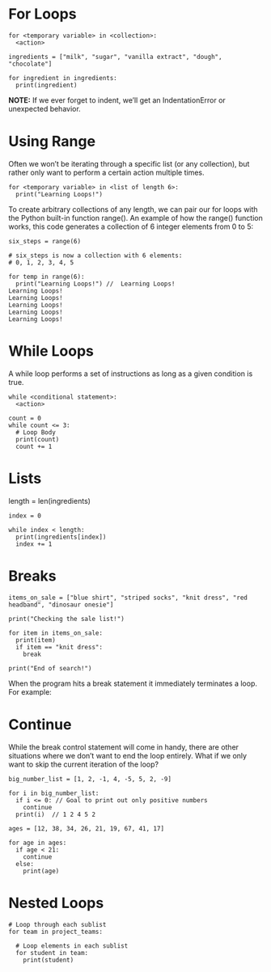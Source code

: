 # For Loops

```
for <temporary variable> in <collection>:
  <action>
```

```
ingredients = ["milk", "sugar", "vanilla extract", "dough", "chocolate"]
 
for ingredient in ingredients:
  print(ingredient)
 ```

__NOTE:__ If we ever forget to indent, we’ll get an IndentationError or unexpected behavior.


# Using Range

Often we won’t be iterating through a specific list (or any collection), but rather only want to perform a certain action multiple times.

```
for <temporary variable> in <list of length 6>:
  print("Learning Loops!")
```

To create arbitrary collections of any length, we can pair our for loops with the Python built-in function range().
An example of how the range() function works, this code generates a collection of 6 integer elements from 0 to 5:

```
six_steps = range(6)
 
# six_steps is now a collection with 6 elements:
# 0, 1, 2, 3, 4, 5
```

```
for temp in range(6):
  print("Learning Loops!") //  Learning Loops!
Learning Loops!
Learning Loops!
Learning Loops!
Learning Loops!
Learning Loops!
```

# While Loops

A while loop performs a set of instructions as long as a given condition is true.

```
while <conditional statement>:
  <action>
```

```
count = 0
while count <= 3:
  # Loop Body
  print(count)
  count += 1
```

# Lists

length = len(ingredients)

```
index = 0
 
while index < length:
  print(ingredients[index])
  index += 1
```

# Breaks

```
items_on_sale = ["blue shirt", "striped socks", "knit dress", "red headband", "dinosaur onesie"]
 
print("Checking the sale list!")
 
for item in items_on_sale:
  print(item)
  if item == "knit dress":
    break
 
print("End of search!")
```

When the program hits a break statement it immediately terminates a loop. For example:


# Continue

While the break control statement will come in handy, there are other situations where we don’t want to end the loop entirely. What if we only want to skip the current iteration of the loop?

```
big_number_list = [1, 2, -1, 4, -5, 5, 2, -9]

for i in big_number_list:
  if i <= 0: // Goal to print out only positive numbers
    continue
  print(i)  // 1 2 4 5 2 
 ```

```
ages = [12, 38, 34, 26, 21, 19, 67, 41, 17]

for age in ages:
  if age < 21:
    continue
  else: 
    print(age)
```

# Nested Loops

```
# Loop through each sublist
for team in project_teams:

  # Loop elements in each sublist
  for student in team:
    print(student)

```




